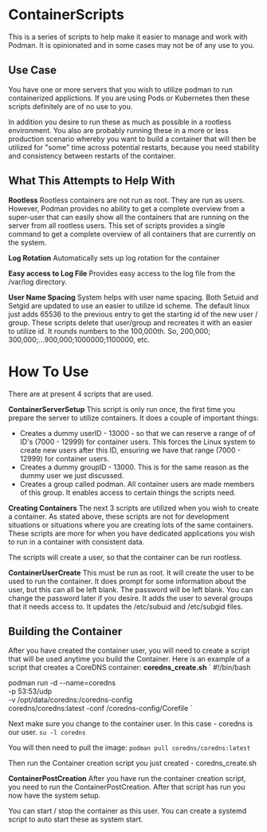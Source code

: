 # ContainerScripts

This is a series of scripts to help make it easier to manage and work with Podman.  It is opinionated and in some cases may not be of any use to you.  

## Use Case
You have one or more servers that you wish to utilize podman to run containerized applictions.  If you are using Pods or Kubernetes then these scripts definitely are of no use to you.  

In addition you desire to run these as much as possible in a rootless environment.  You also are probably running these in a more or less production scenario whereby you want to build a container that will then be utilized for "some" time across potential restarts, because you need stability and consistency between restarts of the container.  

## What This Attempts to Help With
**Rootless**
Rootless containers are not run as root.  They are run as users.  However, Podman provides no ability to get a complete overview from a super-user that can easily show all the containers that are running on the server from all rootless users.  This set of scripts provides a single command to get a complete overview of all containers that are currently on the system.

**Log Rotation**
Automatically sets up log rotation for the container

**Easy access to Log File**
Provides easy access to the log file from the /var/log directory.

**User Name Spacing**
System helps with user name spacing.  Both Setuid and Setgid are updated to use an easier to utilize id scheme.  The default linux just adds 65536 to the previous entry to get the starting id of the new user / group.  These scripts delete that user/group and recreates it with an easier to utilize id.  It rounds numbers to the 100,000th.  So, 200,000; 300,000;...900,000;1000000;1100000, etc.


# How To Use
There are at present 4 scripts that are used.

**ContainerServerSetup**
This script is only run once, the first time you prepare the server to utilize containers.
It does a couple of important things:
* Creates a dummy userID - 13000 - so that we can reserve a range of of ID's (7000 - 12999) for container users.  This forces the Linux system to create new users after this ID, ensuring we have that range (7000 - 12999) for container users.
* Creates a dummy groupID - 13000.  This is for the same reason as the dummy user we just discussed.
* Creates a group called podman.  All container users are made members of this group.  It enables access to certain things the scripts need.


**Creating Containers**
The next 3 scripts are utilized when you wish to create a container.  As stated above, these scripts are not for development situations or situations where you are creating lots of the same containers.  These scripts are more for when you have dedicated applications you wish to run in a container with consistent data.

The scripts will create a user, so that the container can be run rootless.

**ContainerUserCreate**
This must be run as root.  It will create the user to be used to run the container.  It does prompt for some information about the user, but this can all be left blank.  The password will be left blank.  You can change the password later if you desire.  It adds the user to several groups that it needs access to.  It updates the /etc/subuid and /etc/subgid files.

## Building the Container
After you have created the container user, you will need to create a script that will be used anytime you build the Container.  Here is an example of a script that creates a CoreDNS container:
**coredns_create.sh**
`
#!/bin/bash

podman run -d --name=coredns \
                -p 53:53/udp  \
                -v /opt/data/coredns:/coredns-config \
                coredns/coredns:latest -conf /coredns-config/Corefile
`

Next make sure you change to the container user.  In this case - coredns is our user.
`
su -l coredns
`

You will then need to pull the image:
`
podman pull coredns/coredns:latest
`

Then run the Container creation script you just created - coredns_create.sh

**ContainerPostCreation**
After you have run the container creation script, you need to run the ContainerPostCreation.  After that script has run you now have the system setup.

You can start / stop the container as this user.  You can create a systemd script to auto start these as system start.





